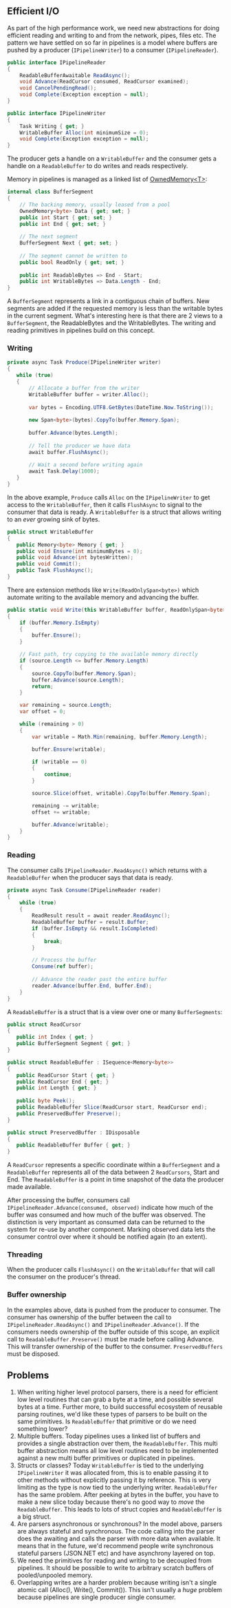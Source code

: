 ## Efficient I/O

As part of the high performance work, we need new abstractions for doing efficient reading and writing to and from the network, pipes, files etc. The pattern we have settled on
so far in pipelines is a model where buffers are pushed by a producer (`IPipelineWriter`) to a consumer (`IPipelineReader`).

```C#
public interface IPipelineReader
{
    ReadableBufferAwaitable ReadAsync();
    void Advance(ReadCursor consumed, ReadCursor examined);
    void CancelPendingRead();
    void Complete(Exception exception = null);
}
```

```C#
public interface IPipelineWriter
{
    Task Writing { get; }
    WritableBuffer Alloc(int minimumSize = 0);
    void Complete(Exception exception = null);
}
```

The producer gets a handle on a `WritableBuffer` and the consumer gets a handle on a `ReadableBuffer` to do writes and reads respectively. 

Memory in pipelines is managed as a linked list of [OwnedMemory\<T\>](https://github.com/dotnet/corefxlab/blob/master/docs/specs/memory.md):

```C#
internal class BufferSegment
{
    // The backing memory, usually leased from a pool
    OwnedMemory<byte> Data { get; set; }
    public int Start { get; set; }
    public int End { get; set; }
    
    // The next segment
    BufferSegment Next { get; set; }
    
    // The segment cannot be written to
    public bool ReadOnly { get; set; }
    
    public int ReadableBytes => End - Start;
    public int WritableBytes => Data.Length - End;
}
```

A `BufferSegment` represents a link in a contiguous chain of buffers. New segments are added if the requested memory is less than the writable bytes in the current segment. What's interesting here is that there are 2 views to a `BufferSegment`, the ReadableBytes and the WritableBytes. The writing and reading primitives in pipelines build on this concept.

### Writing

```C#
private async Task Produce(IPipelineWriter writer)
{
   while (true)
   {
       // Allocate a buffer from the writer
       WritableBuffer buffer = writer.Alloc();
       
       var bytes = Encoding.UTF8.GetBytes(DateTime.Now.ToString());
       
       new Span<byte>(bytes).CopyTo(buffer.Memory.Span);
       
       buffer.Advance(bytes.Length);
       
       // Tell the producer we have data
       await buffer.FlushAsync();
       
       // Wait a second before writing again
       await Task.Delay(1000);
   }
}
```

In the above example, `Produce` calls `Alloc` on the `IPipelineWriter` to get access to the `WritableBuffer`, then it calls `FlushAsync` to signal to the consumer that data is ready. A `WritableBuffer` is a struct that allows writing to an *ever* growing sink of bytes.

```C#
public struct WritableBuffer
{
   public Memory<byte> Memory { get; }
   public void Ensure(int minimumBytes = 0);
   public void Advance(int bytesWritten);
   public void Commit();
   public Task FlushAsync();
}
```

There are extension methods like `Write(ReadOnlySpan<byte>)` which automate writing to the available memory and advancing the buffer.

```C#
public static void Write(this WritableBuffer buffer, ReadOnlySpan<byte> source)
{
    if (buffer.Memory.IsEmpty)
    {
        buffer.Ensure();
    }

    // Fast path, try copying to the available memory directly
    if (source.Length <= buffer.Memory.Length)
    {
        source.CopyTo(buffer.Memory.Span);
        buffer.Advance(source.Length);
        return;
    }

    var remaining = source.Length;
    var offset = 0;

    while (remaining > 0)
    {
        var writable = Math.Min(remaining, buffer.Memory.Length);

        buffer.Ensure(writable);

        if (writable == 0)
        {
            continue;
        }

        source.Slice(offset, writable).CopyTo(buffer.Memory.Span);

        remaining -= writable;
        offset += writable;

        buffer.Advance(writable);
    }
}
```

### Reading

The consumer calls `IPipelineReader.ReadAsync()` which returns with a `ReadableBuffer` when the producer says that data is ready. 

```C#
private async Task Consume(IPipelineReader reader)
{
    while (true)
    {
        ReadResult result = await reader.ReadAsync();
        ReadableBuffer buffer = result.Buffer;
        if (buffer.IsEmpty && result.IsCompleted)
        {
            break;
        }

        // Process the buffer
        Consume(ref buffer);
        
        // Advance the reader past the entire buffer
        reader.Advance(buffer.End, buffer.End);
    }
}
```

A `ReadableBuffer` is a struct that is a view over one or many `BufferSegments`:

```C#
public struct ReadCursor
{
   public int Index { get; }
   public BufferSegment Segment { get; }
}

public struct ReadableBuffer : ISequence<Memory<byte>>
{
   public ReadCursor Start { get; }
   public ReadCursor End { get; }
   public int Length { get; }
   
   public byte Peek();
   public ReadableBuffer Slice(ReadCursor start, ReadCursor end);
   public PreservedBuffer Preserve();
}

public struct PreservedBuffer : IDisposable
{
   public ReadableBuffer Buffer { get; }
}
```

A `ReadCursor` represents a specific coordinate within a `BufferSegment` and a `ReadableBuffer` represents all of the data between 2 `ReadCursors`, Start and End. The `ReadableBuffer` is a point in time snapshot of the data the producer made available. 

After processing the buffer, consumers call `IPipelineReader.Advance(consumed, observed)` indicate how much of the buffer was consumed and how much of the buffer was observed. The distinction is very important as consumed data can be returned to the system for re-use by another component. Marking observed data lets the consumer control over where it should be notified again (to an extent). 

### Threading

When the producer calls `FlushAsync()` on the `WritableBuffer` that will call the consumer on the producer's thread.

### Buffer ownership

In the examples above, data is pushed from the producer to consumer. The consumer has ownership of the buffer between the call to `IPipelineReader.ReadAsync()` and `IPipelineReader.Advance()`. If the consumers needs ownership of the buffer outside of this scope, an explicit call to `ReadableBuffer.Preserve()` must be made before calling Advance. This will transfer ownership of the buffer to the consumer. `PreservedBuffers` must be disposed.

## Problems
1. When writing higher level protocol parsers, there is a need for efficient low level routines that can grab a byte at a time, and possible several bytes at a time. Further more, to build successful ecosystem of reusable parsing routines, we'd like these types of parsers to be built on the same primitives. Is `ReadableBuffer` that primitive or do we need something lower? 
2. Multiple buffers. Today pipelines uses a linked list of buffers and provides a single abstraction over them, the `ReadableBuffer`. This multi buffer abstraction means all low level routines need to be implemented against a new multi buffer primitives or duplicated in pipelines.
3. Structs or classes? Today `WritableBuffer` is tied to the underlying `IPipelineWriter` it was allocated from, this is to enable passing it to other methods without explicitly passing it by reference. This is very limiting as the type is now tied to the underlying writer. `ReadableBuffer` has the same problem. After peeking at bytes in the buffer, you have to make a new slice today because there's no good way to *move* the `ReadableBuffer`. This leads to lots of struct copies and `ReadableBuffer` is a big struct.
4. Are parsers asynchronous or synchronous? In the model above, parsers are always stateful and synchronous. The code calling into the parser does the awaiting and calls the parser with more data when available. It means that in the future, we'd recommend people write synchronous stateful parsers (JSON.NET etc) and have asynchrony layered on top.
5. We need the primitives for reading and writing to be decoupled from pipelines. It should be possible to write to arbitrary scratch buffers of pooled/unpooled memory.
6. Overlapping writes are a harder problem because writing isn't a single atomic call (Alloc(), Write(), Commit()). This isn't usually a *huge* problem because pipelines are single producer single consumer.
